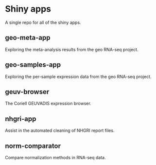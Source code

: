 # Shiny apps

A single repo for all of the shiny apps.

## geo-meta-app

Exploring the meta-analysis results from the geo RNA-seq project.

## geo-samples-app

Exploring the per-sample expression data from the geo RNA-seq project.

## geuv-browser

The Coriell GEUVADIS expression browser.

## nhgri-app

Assist in the automated cleaning of NHGRI report files.

## norm-comparator

Compare normalization methods in RNA-seq data.

